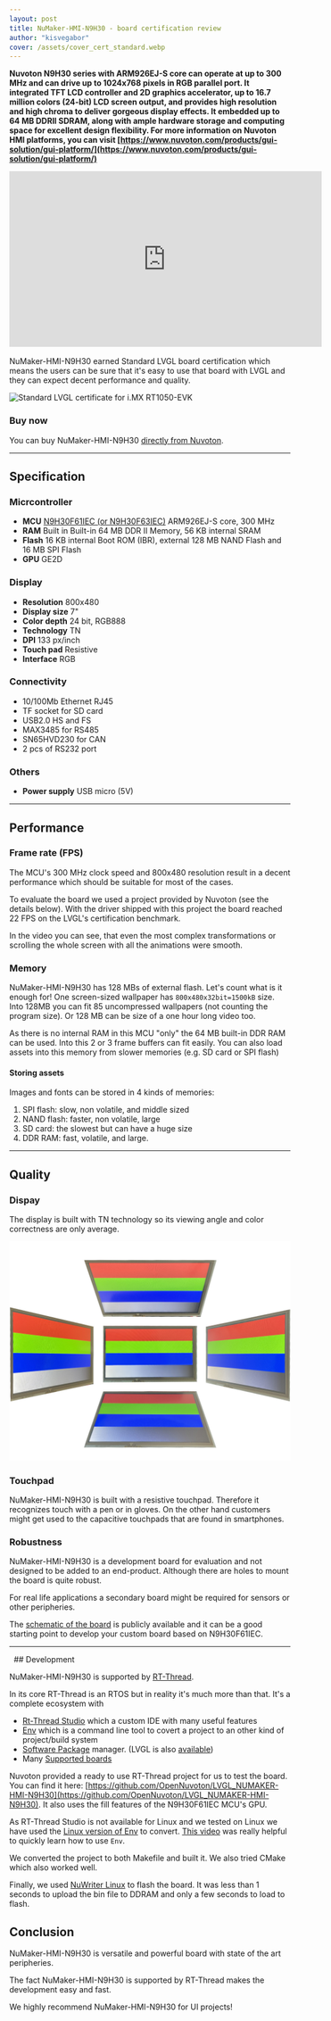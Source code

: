 ```yaml
---
layout: post
title: NuMaker-HMI-N9H30 - board certification review
author: "kisvegabor"
cover: /assets/cover_cert_standard.webp
---
```


**Nuvoton N9H30 series with ARM926EJ-S core can operate at up to 300 MHz and can drive up to 1024x768 pixels in RGB parallel port. 
It integrated TFT LCD controller and 2D graphics accelerator, up to 16.7 million colors (24-bit) LCD screen output, and provides high resolution and high chroma to deliver gorgeous display effects. 
It embedded up to 64 MB DDRII SDRAM, along with ample hardware storage and computing space for excellent design flexibility.
For more information on Nuvoton HMI platforms, you can visit [https://www.nuvoton.com/products/gui-solution/gui-platform/](https://www.nuvoton.com/products/gui-solution/gui-platform/)**

<iframe width="560" height="315" src="https://www.youtube.com/embed/EqTG-3NHHAs" title="YouTube video player" frameborder="0" allow="accelerometer; autoplay; clipboard-write; encrypted-media; gyroscope; picture-in-picture" allowfullscreen></iframe>

NuMaker-HMI-N9H30 earned Standard LVGL board certification which means the users can be sure that it's easy to use that board with LVGL and they can expect decent performance and quality.

<img src="https://lvgl.io/assets/images/cert_standard.png" alt="Standard LVGL certificate for i.MX RT1050-EVK">

### Buy now

You can buy NuMaker-HMI-N9H30 [directly from Nuvoton](https://direct.nuvoton.com/en/numaker-hmi-n9h30).

<hr/>

## Specification

### Micrcontroller

- **MCU** [N9H30F61IEC (or N9H30F63IEC)](https://www.nuvoton.com/products/microprocessors/arm9-mpus/-n9h-series/n9h30f61iec/?tab=1) ARM926EJ-S core, 300 MHz
- **RAM** Built in Built-in 64 MB DDR II Memory, 56 KB internal SRAM
- **Flash** 16 KB internal Boot ROM (IBR), external 128 MB NAND Flash and 16 MB SPI Flash
- **GPU** GE2D

### Display

- **Resolution** 800x480
- **Display size** 7"
- **Color depth** 24 bit, RGB888
- **Technology** TN
- **DPI** 133 px/inch
- **Touch pad** Resistive
- **Interface** RGB

### Connectivity
- 10/100Mb Ethernet RJ45 
- TF socket for SD card
- USB2.0 HS and FS
- MAX3485 for RS485
- SN65HVD230 for CAN
- 2 pcs of RS232 port

### Others

- **Power supply** USB micro (5V)

<hr/>

## Performance

### Frame rate (FPS)

The MCU's 300 MHz clock speed and 800x480 resolution result in a decent performance which should be suitable for most of the cases.

To evaluate the board we used a project provided by Nuvoton (see the details below). 
With the driver shipped with this project the board reached 22 FPS on the LVGL's certification benchmark.

In the video you can see, that even the most complex transformations or scrolling the whole screen with all the animations were smooth.


### Memory

NuMaker-HMI-N9H30 has 128 MBs of external flash. Let's count what is it enough for! 
One screen-sized wallpaper has `800x480x32bit=1500kB` size. Into 128MB you can fit 85 uncompressed wallpapers (not counting the program size).
Or 128 MB can be size of a one hour long video too.

As there is no internal RAM in this MCU "only" the 64 MB built-in DDR RAM can be used. Into this 2 or 3 frame buffers can fit easily.
You can also load assets into this memory from slower memories (e.g. SD card or SPI flash)

#### Storing assets

Images and fonts can be stored in 4 kinds of memories:

1. SPI flash: slow, non volatile, and middle sized
2. NAND flash: faster, non volatile, large
3. SD card: the slowest but can have a huge size
4. DDR RAM: fast, volatile, and large. 

<hr/>

## Quality

### Dispay

The display is built with TN technology so its viewing angle and color correctness are only average.

![Viewing angles of the NuMaker-HMI-N9H30 board's display](/assets/cert_NuMaker-HMI-N9H30/display.jpg)

### Touchpad

NuMaker-HMI-N9H30 is built with a resistive touchpad. Therefore it recognizes touch with a pen or in gloves. On the other hand customers might get used to the capacitive touchpads that are found in smartphones.

### Robustness

NuMaker-HMI-N9H30 is a development board for evaluation and not designed to be added to an end-product. 
Although there are holes to mount the board is quite robust.

For real life applications a secondary board might be required for sensors or other peripheries.

The [schematic of the board](https://www.nuvoton.com/products/gui-solution/index.html)
is publicly available and it can be a good starting point to develop your custom board based on N9H30F61IEC.

<hr/>
 
## Development

NuMaker-HMI-N9H30 is supported by [RT-Thread](https://www.rt-thread.io/).

In its core RT-Thread is an RTOS but in reality it's much more than that. It's a complete ecosystem with
- [Rt-Thread Studio](https://www.rt-thread.io/studio.html) which a custom IDE with many useful features
- [Env](https://www.rt-thread.io/download.html?download=Env) which is a command line tool to covert a project to an other kind of project/build system
- [Software Package](https://packages.rt-thread.org/en/index.html) manager. (LVGL is also [available](https://packages.rt-thread.org/en/detail.html?package=LVGL))
- Many [Supported boards](https://www.rt-thread.io/board.html)

Nuvoton provided a ready to use RT-Thread project for us to test the board. You can find it here: [https://github.com/OpenNuvoton/LVGL_NUMAKER-HMI-N9H30](https://github.com/OpenNuvoton/LVGL_NUMAKER-HMI-N9H30).
It also uses the fill features of the N9H30F61IEC MCU's GPU.


As RT-Thread Studio is not available for Linux and we tested on Linux we have used the [Linux version of Env](https://github.com/RT-Thread/env) to convert.
[This video](https://www.youtube.com/watch?v=dEK94o_YoSo) was really helpful to quickly learn how to use `Env`.

We converted the project to both Makefile and built it. We also tried CMake which also worked well.

Finally, we used [NuWriter Linux](https://github.com/OpenNuvoton/NUC970_NuWriter_CMD) to flash the board. It was less than 1 seconds to upload the bin file to DDRAM and only a few seconds to load to flash.
 

## Conclusion

NuMaker-HMI-N9H30 is versatile and powerful board with state of the art peripheries. 

The fact NuMaker-HMI-N9H30 is supported by RT-Thread makes the development easy and fast.

We highly recommend NuMaker-HMI-N9H30 for UI projects!


